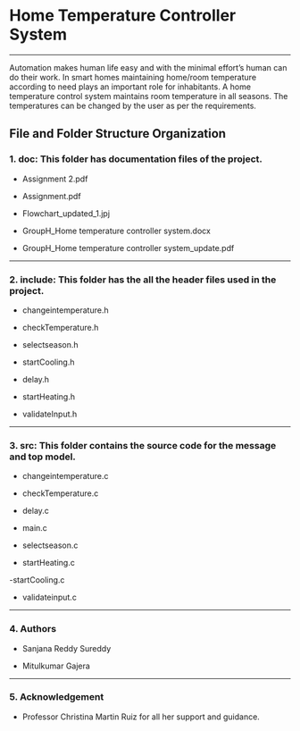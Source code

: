 # Home Temperature Controller System
------------
 	
  Automation makes human life easy and with the minimal effort’s human can do their work. In smart homes maintaining home/room     temperature according to need plays an important role for inhabitants. A home temperature control system maintains room temperature in all seasons. The temperatures can be changed by the user as per the requirements.

## **File and Folder Structure Organization**

### 1.	doc: This folder has documentation files of the project.

  -	Assignment 2.pdf

  -	Assignment.pdf

  - Flowchart_updated_1.jpj

  -	GroupH_Home temperature controller system.docx

  -	GroupH_Home temperature controller system_update.pdf
  -------------------
 	
### 2.	include: This folder has the all the header files used in the project.

  -	changeintemperature.h

  -	checkTemperature.h

  -	selectseason.h

  -	startCooling.h
  
  - delay.h

  -	startHeating.h

  -	validateInput.h
  ---------------------
 	
### 3.	src: This folder contains the source code for the message and top model.

  -	changeintemperature.c

  -	checkTemperature.c

  -	delay.c

  -	main.c

  -	selectseason.c

  - startHeating.c
  
  -startCooling.c

  -	validateinput.c
  ------------------
 	
### 4.	Authors

  -	Sanjana Reddy Sureddy

  -	Mitulkumar Gajera
  --------------------
 	
### 5. Acknowledgement

  - Professor Christina Martin Ruiz for all her support and guidance.



